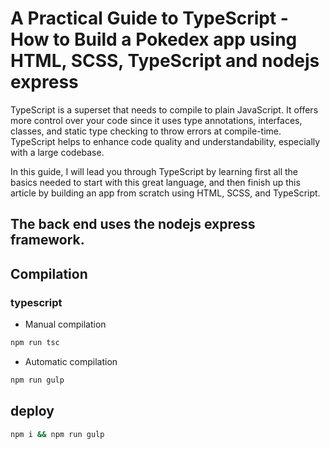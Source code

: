# A Practical Guide to TypeScript - How to Build a Pokedex app using HTML, SCSS, TypeScript and nodejs express

TypeScript is a superset that needs to compile to plain JavaScript. It offers more control over your code since it uses type annotations, interfaces, classes, and static type checking to throw errors at compile-time. TypeScript helps to enhance code quality and understandability, especially with a large codebase.

In this guide, I will lead you through TypeScript by learning first all the basics needed to start with this great language, and then finish up this article by building an app from scratch using HTML, SCSS, and TypeScript.

## The back end uses the nodejs express framework.

## Compilation

### typescript

- Manual compilation

```bash
npm run tsc
```

- Automatic compilation

```bash
npm run gulp
```

## deploy

```bash
npm i && npm run gulp
```
